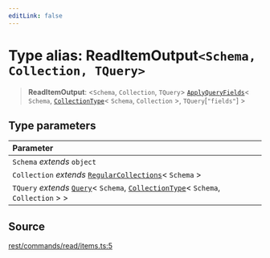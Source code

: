 ```yaml
---
editLink: false
---
```


# Type alias: ReadItemOutput`<Schema, Collection, TQuery>`

> **ReadItemOutput**: \<`Schema`, `Collection`, `TQuery`\>
> [`ApplyQueryFields`](../../types-1/type-aliases/type-alias.ApplyQueryFields.md)\< `Schema`,
> [`CollectionType`](../../types-1/type-aliases/type-alias.CollectionType.md)\< `Schema`, `Collection` \>,
> `TQuery`[`"fields"`] \>

## Type parameters

| Parameter                                                                                                                                                                                        |
| :----------------------------------------------------------------------------------------------------------------------------------------------------------------------------------------------- |
| `Schema` _extends_ `object`                                                                                                                                                                      |
| `Collection` _extends_ [`RegularCollections`](../../types-1/type-aliases/type-alias.RegularCollections.md)\< `Schema` \>                                                                         |
| `TQuery` _extends_ [`Query`](../../types-1/interfaces/interface.Query.md)\< `Schema`, [`CollectionType`](../../types-1/type-aliases/type-alias.CollectionType.md)\< `Schema`, `Collection` \> \> |

## Source

[rest/commands/read/items.ts:5](https://github.com/directus/directus/blob/7789a6c53/sdk/src/rest/commands/read/items.ts#L5)
